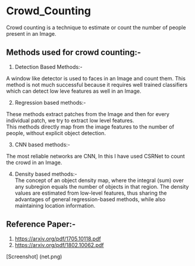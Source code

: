 # Crowd_Counting
Crowd counting is a technique to estimate or count the number of people present in an Image. 

## Methods used for crowd counting:-

1. Detection Based Methods:-  

A window like detector is used to faces in an Image and count them. This method is not much successful because it requires well trained classifiers which can detect low leve features as well in an Image.  

2. Regression based methods:-  

These methods extract patches from the Image and then for every individual patch, we try to extract low level features.  
This methods directly map from the image features to the number of people, without explicit object detection.  

3. CNN based methods:-  

The most reliable networks are CNN, In this I have used CSRNet to count the crowd in an Image.  

4. Density based methods:-  
The concept of an object density map, where the integral (sum) over any subregion equals the number of objects in that region. The density values are estimated from low-level features, thus sharing the advantages of general regression-based methods, while also maintaining location information. 


## Reference Paper:-

1. https://arxiv.org/pdf/1705.10118.pdf  
2. https://arxiv.org/pdf/1802.10062.pdf

[Screenshot] (net.png)
